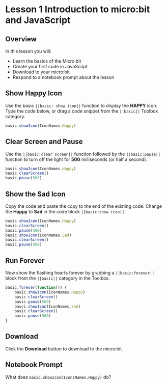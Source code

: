 # Lesson 1 Introduction to micro:bit and JavaScript

## Overview
In this lesson you will:
* Learn the basics of the Micro:bit
* Create your first code in JavaScript 
* Download to your micro:bit 
* Respond to a notebook prompt about the lesson

## Show Happy Icon  

Use the basic ``||basic: show icon||`` function to display the **HAPPY** 
icon. Type the code below, or drag a code snippet from the ``||basic||`` 
Toolbox category.

```typescript
basic.showIcon(IconNames.Happy)
```

## Clear Screen and Pause

Use the ``||basic:clear screen||`` function followed by the ``||basic:pause||`` 
function to turn off the light for **500** milliseconds (or half a second).

```typescript
basic.showIcon(IconNames.Happy)
basic.clearScreen()
basic.pause(500)
```

## Show the Sad Icon
Copy the code and paste the copy to the end of the existing code.
Change the **Happy** to **Sad** in the code block
``||basic:show icon||``.

```typescript
basic.showIcon(IconNames.Happy)
basic.clearScreen()
basic.pause(500)
basic.showIcon(IconNames.Sad)
basic.clearScreen()
basic.pause(500)
```

## Run Forever 

Now show the flashing hearts forever by grabbing a 
``||basic:forever||`` block from the ``||basic||`` category 
in the Toolbox.

```typescript
basic.forever(function()) {
    basic.showIcon(IconNames.Happy)
    basic.clearScreen()
    basic.pause(500)
    basci.showIcon(IconNames.Sad)
    basic.clearScreen()
    basic.pause(500)
}
```

## Download
Click the **Download**  button to download to the micro:bit.

## Notebook Prompt
What does ```basic.showIcon(IconsNames.Happy)``` do?
